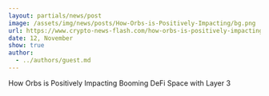 ```yaml
---
layout: partials/news/post
image: /assets/img/news/posts/How-Orbs-is-Positively-Impacting/bg.png
url: https://www.crypto-news-flash.com/how-orbs-is-positively-impacting-booming-defi-space-with-layer-3/
date: 12, November
show: true
author: 
  - ../authors/guest.md
---
```



How Orbs is Positively Impacting Booming DeFi Space with Layer 3
